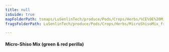 ```yaml
---
title: null
isGuide: true
mapFolderPath: tsmaps/LuSenlinTech/produce/Pods/Crops/Herbs/%CE%9E%20MicroShisoMix
fragsFolderPath: LuSenlinTech/produce/Pods/Crops/Herbs/MicroShisoMix_frags

---
```



<!-- tsGuideRenderComment {"guide":{"id":"yAZRZG2FI","path":"LuSenlinTech/produce/Pods/Crops/Herbs","fragmentFolderPath":"LuSenlinTech/produce/Pods/Crops/Herbs/MicroShisoMix_frags"},"fragment":{"id":"yAZRZG2FI","topLevelMapKey":"yAPygj01Uf","mapKeyChain":"yAPygj01Uf","guideID":"yAZRZG1gn","guidePath":"c:/GitHub/MuddySpud/MuddySpud.github.io/tsmaps/LuSenlinTech/produce/Pods/Crops/Herbs/MicroShisoMix.tspod","chartKey":"yAPygj01Uf","isLeaf":false,"options":[{"id":"yAZRZW1GQ","option":"Micro-Shiso Mix - a deeper dive","order":1,"isAncillary":true}]}} -->

#### Micro-Shiso Mix (green & red perilla)

